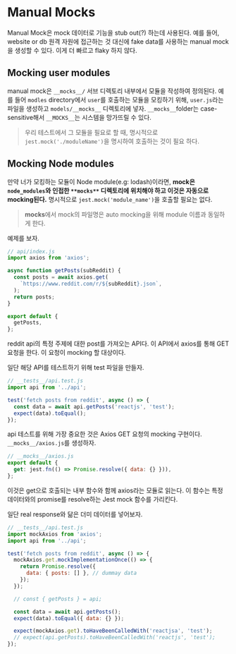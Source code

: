# Manual Mocks

Manual Mock은 mock 데이터로 기능을 stub out(?) 하는데 사용된다. 예를 들어, website or db 원격 자원에 접근하는 것 대신에 fake data를 사용하는 manual mock을 생성할 수 있다. 이게 더 빠르고 flaky 하지 않다.

## Mocking user modules

manual mock은 `__mocks__/` 서브 디렉토리 내부에서 모듈을 작성하여 정의된다. 예를 들어 `modles` directory에서 `user`를 호출하는 모듈을 모킹하기 위해, `user.js`라는 파일을 생성하고 `models/__mocks__` 디렉토리에 넣자. `__mocks__`folder는 case-sensitive해서 `__MOCKS__`는 시스템을 망가뜨릴 수 있다.

> 우리 테스트에서 그 모듈을 필요로 할 때, 명시적으로 `jest.mock('./moduleName')`을 명시하여 호출하는 것이 필요 하다.

## Mocking Node modules

만약 너가 모킹하는 모듈이 Node module(e.g: lodash)이라면, **mock은 `node_modules`와 인접한 `**mocks**` 디렉토리에 위치해야 하고 이것은 자동으로 mocking된다.** 명시적으로 `jest.mock('module_name')`을 호출할 필요는 없다.

> **mocks**에서 mock의 파일명은 auto mocking을 위해 module 이름과 동일하게 한다.

예제를 보자.

```js
// api/index.js
import axios from 'axios';

async function getPosts(subReddit) {
  const posts = await axios.get(
    `https://www.reddit.com/r/${subReddit}.json`,
  );
  return posts;
}

export default {
  getPosts,
};
```

reddit api의 특정 주제에 대한 post를 가져오는 API다. 이 API에서 axios를 통해 GET 요청을 한다. 이 요청이 mocking 할 대상이다.

일단 해당 API를 테스트하기 위해 test 파일을 만들자.

```js
// __tests__/api.test.js
import api from '../api';

test('fetch posts from reddit', async () => {
  const data = await api.getPosts('reactjs', 'test');
  expect(data).toEqual();
});
```

api 테스트를 위해 가장 중요한 것은 Axios GET 요청의 mocking 구현이다. `__mocks__/axios.js`를 생성하자.

```js
// __mocks__/axios.js
export default {
  get: jest.fn(() => Promise.resolve({ data: {} })),
};
```

이것은 get으로 호출되는 내부 함수와 함께 axios라는 모듈로 읽는다.
이 함수는 특정 데이터와의 promise를 resolve하는 Jest mock 함수를 가리킨다.

일단 real response와 닮은 더미 데이터를 넣어보자.

```js
// __tests__/api.test.js
import mockAxios from 'axios';
import api from '../api';

test('fetch posts from reddit', async () => {
  mockAxios.get.mockImplementationOnce(() => {
    return Promise.resolve({
      data: { posts: [] }, // dummay data
    });
  });

  // const { getPosts } = api;

  const data = await api.getPosts();
  expect(data).toEqual({ data: {} });

  expect(mockAxios.get).toHaveBeenCalledWith('reactjsa', 'test');
  // expect(api.getPosts).toHaveBeenCalledWith('reactjs', 'test');
});
```
